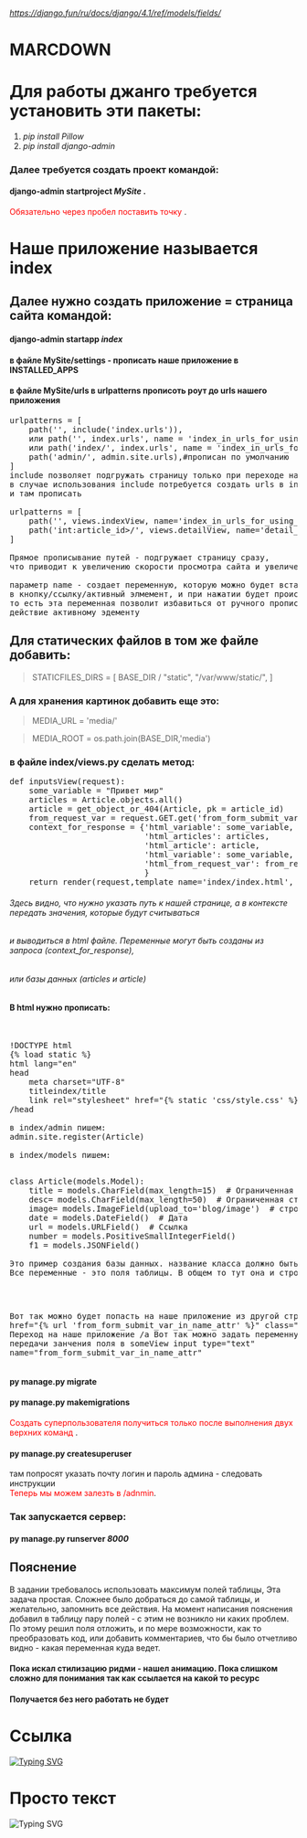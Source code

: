 

###### https://django.fun/ru/docs/django/4.1/ref/models/fields/
# MARCDOWN
# Для работы джанго требуется установить эти пакеты:	
1. _pip install Pillow_
2. _pip install django-admin_

### Далее требуется создать проект командой:
#### django-admin startproject *MySite* .
<span style="color:red">Обязательно через пробел поставить точку </span>.

# Наше приложение называется index

## Далее нужно создать приложение = страница сайта командой:

#### django-admin startapp *index*
#### в файле MySite/settings - прописать наше приложение в INSTALLED_APPS

#### в файле MySite/urls в urlpatterns прописоть роут до urls нашего приложения
<pre>
urlpatterns = [
    path('', include('index.urls')),
    или path('', index.urls', name = 'index_in_urls_for_using_in_html_for_activity'),
    или path('index/', index.urls', name = 'index_in_urls_for_using_in_html_for_activity'),
    path('admin/', admin.site.urls),#прописан по умолчанию
]
include позволяет подгружать страницу только при переходе на нее.
в случае использования include потребуется создать urls в index
и там прописать

urlpatterns = [
    path('', views.indexView, name='index_in_urls_for_using_in_html_for_activity'),
    path('int:article_id>/', views.detailView, name='detail_in_urls'),#Это пример работы с бд
]

Прямое прописывание путей - подгружает страницу сразу,
что приводит к увеличению скорости просмотра сайта и увеличению нагрузки на траффик и железо с обоих концов

параметр name - создает переменную, которую можно будет вставить в какую нибудь страницу
в кнопку/ссылку/активный элмемент, и при нажатии будет происходить переход на наше приложение
то есть эта переменная позволит избавиться от ручного прописывания адреса в адресной строке, и назначить это
действие активному эдементу
</pre>
## Для статических файлов в том же файле добавить:
> STATICFILES_DIRS = [
    BASE_DIR / "static",
    "/var/www/static/",
]

### А для хранения картинок добавить еще это:
> MEDIA_URL = 'media/'

> MEDIA_ROOT = os.path.join(BASE_DIR,'media')

### в файле index/views.py сделать метод:
<pre>
def inputsView(request):
    some_variable = "Привет мир"
    articles = Article.objects.all()
    article = get_object_or_404(Article, pk = article_id)
    from_request_var = request.GET.get('from_form_submit_var_in_name_attr')
    context_for_response = {'html_variable': some_variable,
                            'html_articles': articles,
                            'html_article': article,
                            'html_variable': some_variable,
                            'html_from_request_var': from_request_var,
                            }
    return render(request,template_name='index/index.html', context=context_for_response)
</pre>
###### Здесь видно, что нужно указать путь к нашей странице, а в контексте передать значения, которые будут считываться
###### и выводиться в html файле. Переменные могут быть созданы из запроса (context_for_response),
###### или базы данных (articles и article)

#### В html нужно прописать:
<pre>


!DOCTYPE html
{% load static %}
html lang="en"
head
    meta charset="UTF-8"
    titleindex/title
    link rel="stylesheet" href="{% static 'css/style.css' %}"
/head

в index/admin пишем:
admin.site.register(Article)

в index/models пишем:
<pre>

class Article(models.Model):
    title = models.CharField(max_length=15)  # Ограниченная строка
    desc= models.CharField(max_length=50)  # Ограниченная строка
    image= models.ImageField(upload_to='blog/image')  # строка по изображению (отдельный тип данных)
    date = models.DateField()  # Дата
    url = models.URLField()  # Ссылка
    number = models.PositiveSmallIntegerField()
    f1 = models.JSONField()

Это пример создания базы данных. название класса должно быть в тему. Здесь название взято из примера
Все переменные - это поля таблицы. В общем то тут она и строится
</pre>

Вот так можно будет попасть на наше приложение из другой  страницы:
a href="{% url 'from_form_submit_var_in_name_attr' %}" class="link" Переход на наше приложение /a
Вот так можно задать переменную для передачи занчения поля в someView
input type="text" name="from_form_submit_var_in_name_attr"
</pre>


#### py manage.py migrate
#### py manage.py makemigrations  
<span style="color:red">Создать суперпользователя получиться только после выполнения двух верхних команд </span>.
#### py manage.py createsuperuser  
там попросят указать почту логин и пароль админа - следовать инструкции<br>
<span style="color:red">Теперь мы можем залезть в /adnmin</span>.



### Так запускается сервер:
#### py manage.py runserver *8000*
## Пояснение
В задании требовалось использовать максимум полей таблицы,
Эта задача простая. Сложнее было добраться до самой таблицы, и желательно,
запомнить все действия.
На момент написания пояснения добавил в таблицу пару полей - с этим не возникло ни каких
проблем. По этому решил поля отложить, и по мере возможности, как то преобразовать
код, или добавить комментариев, что бы было отчетливо видно - какая переменная
куда ведет.




#### Пока искал стилизацию ридми - нашел анимацию. Пока слишком сложно для понимания так как ссылается на какой то ресурс
#### Получается без него работать не будет
# Ссылка
[![Typing SVG](https://readme-typing-svg.herokuapp.com?color=%2336BCF7&lines=Computer+science+student)](https://git.io/typing-svg)
# Просто текст

![Typing SVG](https://readme-typing-svg.herokuapp.com?color=%2336BCF7&lines=Computer+science+student)
